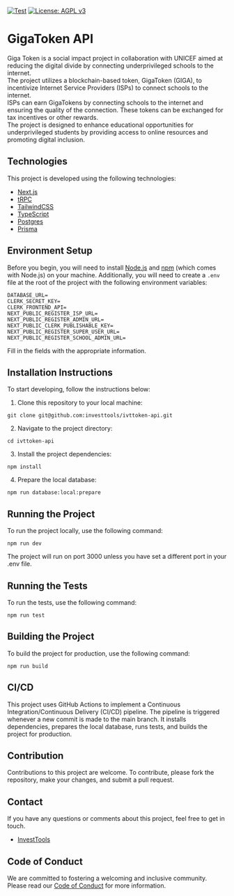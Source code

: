 [![Test](https://github.com/investtools/ivttoken_frontend/actions/workflows/main.yml/badge.svg)](https://github.com/investtools/ivttoken_frontend/actions/workflows/main.yml) [![License: AGPL v3](https://img.shields.io/badge/License-AGPL%20v3-blue.svg)](https://www.gnu.org/licenses/agpl-3.0)

# GigaToken API

Giga Token is a social impact project in collaboration with UNICEF aimed at reducing the digital divide by connecting underprivileged schools to the internet.  
The project utilizes a blockchain-based token, GigaToken (GIGA), to incentivize Internet Service Providers (ISPs) to connect schools to the internet.  
ISPs can earn GigaTokens by connecting schools to the internet and ensuring the quality of the connection.
These tokens can be exchanged for tax incentives or other rewards.  
The project is designed to enhance educational opportunities for underprivileged students by providing access to online resources and promoting digital inclusion.

## Technologies

This project is developed using the following technologies:

- [Next.js](https://nextjs.org/)
- [tRPC](https://trpc.io/)
- [TailwindCSS](https://tailwindcss.com/)
- [TypeScript](https://www.typescriptlang.org/)
- [Postgres](https://www.postgresql.org/) 
- [Prisma](https://www.prisma.io/)
## Environment Setup

Before you begin, you will need to install [Node.js](https://nodejs.org/en/download/) and [npm](https://www.npmjs.com/get-npm) (which comes with Node.js) on your machine.
Additionally, you will need to create a `.env` file at the root of the project with the following environment variables:

```
DATABASE_URL=
CLERK_SECRET_KEY=
CLERK_FRONTEND_API=
NEXT_PUBLIC_REGISTER_ISP_URL=
NEXT_PUBLIC_REGISTER_ADMIN_URL=
NEXT_PUBLIC_CLERK_PUBLISHABLE_KEY=
NEXT_PUBLIC_REGISTER_SUPER_USER_URL=
NEXT_PUBLIC_REGISTER_SCHOOL_ADMIN_URL=
```
Fill in the fields with the appropriate information.
## Installation Instructions

To start developing, follow the instructions below:
1. Clone this repository to your local machine:
```
git clone git@github.com:investtools/ivttoken-api.git
```
2. Navigate to the project directory:
```
cd ivttoken-api
```
3. Install the project dependencies:
```
npm install
```
4. Prepare the local database:
```
npm run database:local:prepare
```
## Running the Project

To run the project locally, use the following command:
```
npm run dev
```
The project will run on port 3000 unless you have set a different port in your .env file.
## Running the Tests

To run the tests, use the following command:
```
npm run test
```
## Building the Project

To build the project for production, use the following command:
```
npm run build
```
## CI/CD

This project uses GitHub Actions to implement a Continuous Integration/Continuous Delivery (CI/CD) pipeline. The pipeline is triggered whenever a new commit is made to the main branch. It installs dependencies, prepares the local database, runs tests, and builds the project for production.
## Contribution

Contributions to this project are welcome. To contribute, please fork the repository, make your changes, and submit a pull request.
## Contact

If you have any questions or comments about this project, feel free to get in touch.
- [InvestTools](https://investtools.com.br/)

## Code of Conduct
We are committed to fostering a welcoming and inclusive community. Please read our [Code of Conduct](CODE_OF_CONDUCT.md) for more information.